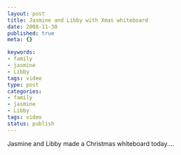 ```yaml
--- 
layout: post
title: Jasmine and Libby with Xmas whiteboard
date: 2008-11-30
published: true
meta: {}

keywords: 
- family
- jasmine
- Libby
tags: video
type: post
categories: 
- family
- jasmine
- Libby
tags: video
status: publish
---
```



Jasmine and Libby made a Christmas whiteboard today....

  




